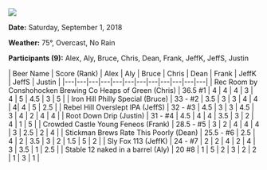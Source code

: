 <img src="./images/2018/???.jpg" class="setup-thumb fancybox">


**Date:** Saturday, September 1, 2018

**Weather:** 75°, Overcast, No Rain

**Participants (9):** Alex, Aly, Bruce, Chris, Dean, Frank, JeffK, JeffS, Justin


| Beer Name  | Score (Rank) | Alex | Aly | Bruce | Chris | Dean | Frank | JeffK | JeffS | Justin |
|---|---|---|---|---|---|---|---|---|---|---|---|
| Rec Room by Conshohocken Brewing Co Heaps of Green (Chris) | 36.5 #1 | 4 | 4 | 4 | 3 | 4 | 5 | 4.5 | 3 | 5 |
| Iron Hill Philly Special (Bruce) | 33 - #2 | 3.5 | 3 | 3 | 4 | 4 | 4| 4 | 5 | 2.5 |
| Rebel Hill Overslept IPA (JeffS) | 32 - #3 | 4.5 | 3 | 3 | 4.5 | 3 | 4 | 2 | 4 | 4 |
| Root Down Drip (Justin) | 31 - #4 | 4.5 | 4 | 4 | 3.5 | 3 | 2 | 4 | 1 | 5 |
| Crowded Castle Young Feneos (Frank) | 28.5 - #5 | 3 | 2 | 4 | 4 | 4 | 3 | 2.5 | 2 | 4 |
| Stickman Brews Rate This Poorly (Dean) | 25.5 - #6 | 2.5 | 4 | 2 | 3.5 | 3 | 2 | 1.5 | 5 | 2 |
| Sly Fox 113 (JeffK) | 24 - #7 | 2 | 2 | 4 | 2 | 4 | 3 | 3.5 | 1 | 2.5 |
| Stable 12 naked in a barrel (Aly) | 20 #8 | 1 | 5 | 2 | 3 | 2 | 2 | 1 | 3 | 1 |
